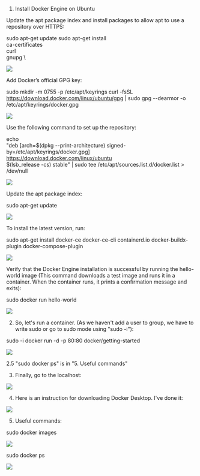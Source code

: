 1. Install Docker Engine on Ubuntu

Update the apt package index and install packages to allow apt to use a repository over HTTPS:

 sudo apt-get update
 sudo apt-get install \
    ca-certificates \
    curl \
    gnupg \

<img src="1st.png" width="" height=""/>

Add Docker’s official GPG key:

sudo mkdir -m 0755 -p /etc/apt/keyrings
curl -fsSL https://download.docker.com/linux/ubuntu/gpg | sudo gpg --dearmor -o /etc/apt/keyrings/docker.gpg

<img src="2nd.png" width="" height=""/>

Use the following command to set up the repository:

echo \
  "deb [arch=$(dpkg --print-architecture) signed-by=/etc/apt/keyrings/docker.gpg] https://download.docker.com/linux/ubuntu \
  $(lsb_release -cs) stable" | sudo tee /etc/apt/sources.list.d/docker.list > /dev/null
  
<img src="3rd.png" width="" height=""/>

Update the apt package index:

sudo apt-get update

<img src="4th.png" width="" height=""/>

To install the latest version, run:

sudo apt-get install docker-ce docker-ce-cli containerd.io docker-buildx-plugin docker-compose-plugin

<img src="5th.png" width="" height=""/>

Verify that the Docker Engine installation is successful by running the hello-world image (This command downloads a test image and runs it in a container. When the container runs, it prints a confirmation message and exits):

sudo docker run hello-world

<img src="6th.png" width="" height=""/>

2. So, let's run a container. (As we haven't add a user to group, we have to write sudo or go to sudo mode using "sudo -i"):

sudo -i
docker run -d -p 80:80 docker/getting-started

<img src="7th.png" width="" height=""/>

2.5 "sudo docker ps" is in "5. Useful commands"

3. Finally, go to the localhost:

<img src="8th.png" width="" height=""/>

4. Here is an instruction for downloading Docker Desktop. I've done it:

<img src="9th.png" width="" height=""/>

5. Useful commands:

sudo docker images

<img src="10th.png" width="" height=""/>

sudo docker ps

<img src="11th.png" width="" height=""/>
